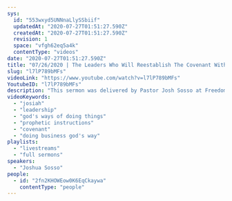 ```yaml
---
sys:
  id: "553wxyd5UNNnaLlySSbiif"
  updatedAt: "2020-07-27T01:51:27.590Z"
  createdAt: "2020-07-27T01:51:27.590Z"
  revision: 1
  space: "vfgh62eq5a4k"
  contentType: "videos"
date: "2020-07-27T01:51:27.590Z"
title: "07/26/2020 | The Leaders Who Will Reestablish The Covenant With God (Pastor Joshua Sosso)"
slug: "l7lP789bMFs"
videoLink: "https://www.youtube.com/watch?v=l7lP789bMFs"
YoutubeID: "l7lP789bMFs"
description: "This sermon was delivered by Pastor Josh Sosso at Freedom Fellowship Church International on July 26, 2020\n"
videoKeywords:
  - "josiah"
  - "leadership"
  - "god's ways of doing things"
  - "prophetic instructions"
  - "covenant"
  - "doing business god's way"
playlists:
  - "livestreams"
  - "full sermons"
speakers:
  - "Joshua Sosso"
people:
  - id: "2fn2KHOWEow0K6EqCkaywa"
    contentType: "people"
---
```

